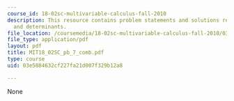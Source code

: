 ```yaml
---
course_id: 18-02sc-multivariable-calculus-fall-2010
description: This resource contains problem statements and solutions related to volumes
  and determinants.
file_location: /coursemedia/18-02sc-multivariable-calculus-fall-2010/03e5884632cf227fa21d007f329b12a8_MIT18_02SC_pb_7_comb.pdf
file_type: application/pdf
layout: pdf
title: MIT18_02SC_pb_7_comb.pdf
type: course
uid: 03e5884632cf227fa21d007f329b12a8

---
```

None